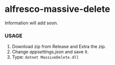 # alfresco-massive-delete
Information will add soon.

### USAGE
1. Download zip from Release and Extra the zip.
2. Change *appsettings.json* and save it.
3. Type: `dotnet MassiveDelete.dll`